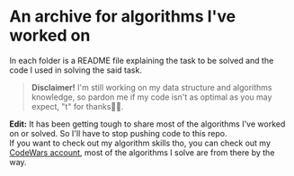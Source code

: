 # An archive for algorithms I've worked on

In each folder is a README file explaining the task to be solved and the code I used in solving the said task.
>**Disclaimer!** I'm still working on my data structure and algorithms knowledge, so pardon me if my code isn't as optimal as you may expect, "t" for thanks🤞🏾.

**Edit:** It has been getting tough to share most of the algorithms I've worked on or solved. So I'll have to stop pushing code to this repo. <br>
If you want to check out my algorithm skills tho, you can check out my [CodeWars account](https://www.codewars.com/users/sodiqsanusi), most of the algorithms I solve are from there by the way.
